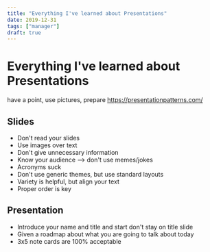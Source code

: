 ```yaml
---
title: "Everything I've learned about Presentations"
date: 2019-12-31
tags: ["manager"]
draft: true
---
```


# Everything I've learned about Presentations

have a point, use pictures, prepare
https://presentationpatterns.com/



## Slides

* Don't read your slides
* Use images over text
* Don't give unnecessary information
* Know your audience --> don't use memes/jokes
* Acronyms suck
* Don't use generic themes, but use standard layouts
* Variety is helpful, but align your text
* Proper order is key

## Presentation

* Introduce your name and title and start don't stay on title slide
* Given a roadmap about what you are going to talk about today
* 3x5 note cards are 100% acceptable

